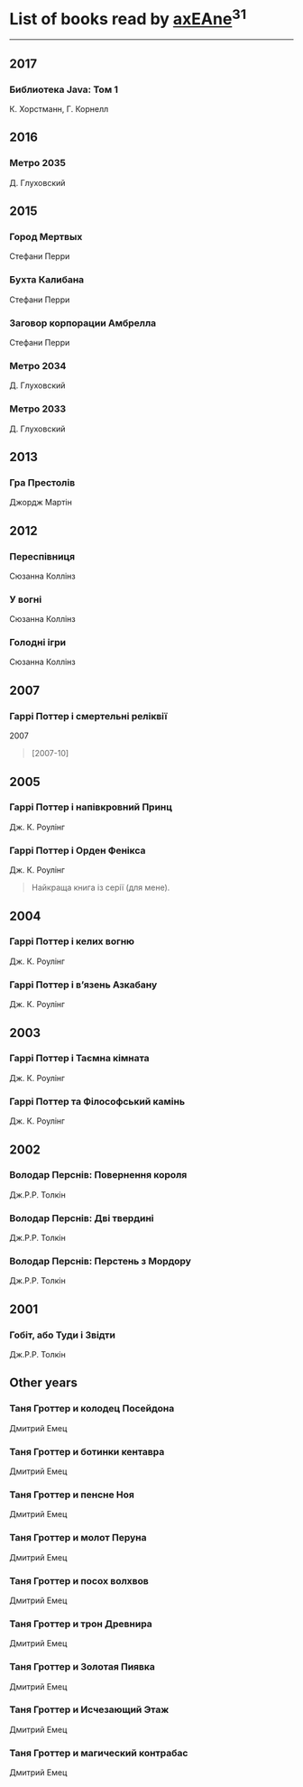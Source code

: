# List of books read by [axEAne](https://plus.google.com/+AlexKononchuk)<sup>31</sup>
---

## 2017

### Библиотека Java: Том 1
К. Хорстманн, Г. Корнелл



## 2016

### Метро 2035
Д. Глуховский



## 2015

### Город Мертвых
Стефани Перри


### Бухта Калибана
Стефани Перри


### Заговор корпорации Амбрелла
Стефани Перри


### Метро 2034
Д. Глуховский


### Метро 2033
Д. Глуховский



## 2013

### Гра Престолів
Джордж Мартін



## 2012

### Переспівниця
Сюзанна Коллінз


### У вогні
Сюзанна Коллінз


### Голодні ігри
Сюзанна Коллінз



## 2007

### Гаррі Поттер і смертельні реліквії
2007
> [2007-10] 



## 2005

### Гаррі Поттер і напівкровний Принц
Дж. К. Роулінг


### Гаррі Поттер і Орден Фенікса
Дж. К. Роулінг
> Найкраща книга із серії (для мене).



## 2004

### Гаррі Поттер і келих вогню
Дж. К. Роулінг


### Гаррі Поттер і в’язень Азкабану
Дж. К. Роулінг



## 2003

### Гаррі Поттер і Таємна кімната
Дж. К. Роулінг


### Гаррі Поттер та Філософський камінь
Дж. К. Роулінг



## 2002

### Володар Перснів: Повернення короля
Дж.Р.Р. Толкін


### Володар Перснів: Дві твердині
Дж.Р.Р. Толкін


### Володар Перснів: Перстень з Мордору
Дж.Р.Р. Толкін



## 2001

### Гобіт, або Туди і Звідти
Дж.Р.Р. Толкін



## Other years

### Таня Гроттер и колодец Посейдона
Дмитрий Емец


### Таня Гроттер и ботинки кентавра
Дмитрий Емец


### Таня Гроттер и пенсне Ноя
Дмитрий Емец


### Таня Гроттер и молот Перуна
Дмитрий Емец


### Таня Гроттер и посох волхвов
Дмитрий Емец


### Таня Гроттер и трон Древнира
Дмитрий Емец


### Таня Гроттер и Золотая Пиявка
Дмитрий Емец


### Таня Гроттер и Исчезающий Этаж
Дмитрий Емец


### Таня Гроттер и магический контрабас
Дмитрий Емец



